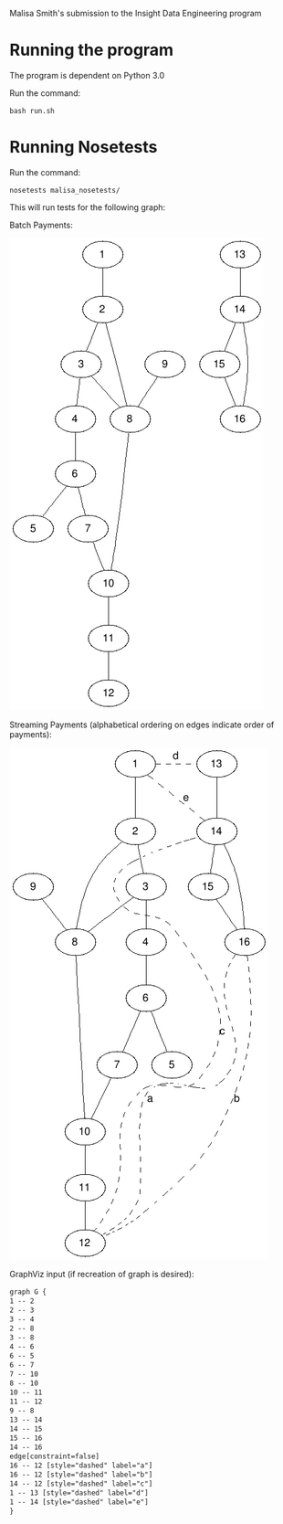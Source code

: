 Malisa Smith's submission to the Insight Data Engineering program

# Running the program

The program is dependent on Python 3.0

Run the command:

```
bash run.sh
```

# Running Nosetests

Run the command:

```
nosetests malisa_nosetests/
```

This will run tests for the following graph:

Batch Payments:

![batch-payments-test](/images/malisa_test_graph.png)

Streaming Payments (alphabetical ordering on edges indicate order of payments):

![streaming-payments-test](/images/malisa_test_graph_with_streaming.png)

GraphViz input (if recreation of graph is desired):

```
graph G {
1 -- 2
2 -- 3
3 -- 4
2 -- 8
3 -- 8
4 -- 6
6 -- 5
6 -- 7
7 -- 10
8 -- 10
10 -- 11
11 -- 12
9 -- 8
13 -- 14
14 -- 15
15 -- 16
14 -- 16
edge[constraint=false]
16 -- 12 [style="dashed" label="a"]
16 -- 12 [style="dashed" label="b"]
14 -- 12 [style="dashed" label="c"]
1 -- 13 [style="dashed" label="d"]
1 -- 14 [style="dashed" label="e"]
}
```
